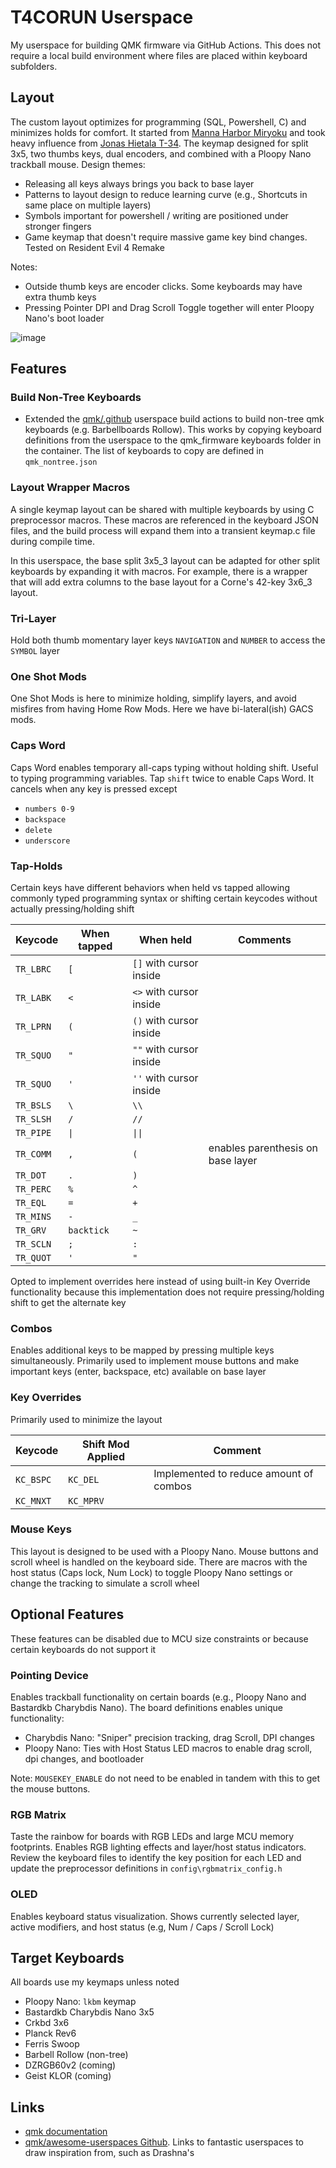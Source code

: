 # T4CORUN Userspace

My userspace for building QMK firmware via GitHub Actions. This does not require a local build environment where files are placed within keyboard subfolders.

## Layout

The custom layout optimizes for programming (SQL, Powershell, C) and minimizes holds for comfort. It started from [Manna Harbor Miryoku](https://github.com/manna-harbour/miryoku) and took heavy influence from [Jonas Hietala T-34](https://www.jonashietala.se/series/t-34/). The keymap designed for split 3x5, two thumbs keys, dual encoders, and combined with a Ploopy Nano trackball mouse. Design themes:

- Releasing all keys always brings you back to base layer
- Patterns to layout design to reduce learning curve (e.g., Shortcuts in same place on multiple layers)
- Symbols important for powershell / writing are positioned under stronger fingers
- Game keymap that doesn't require massive game key bind changes. Tested on Resident Evil 4 Remake

Notes:

- Outside thumb keys are encoder clicks. Some keyboards may have extra thumb keys
- Pressing Pointer DPI and Drag Scroll Toggle together will enter Ploopy Nano's boot loader

![image](my_keymap.png)

## Features

### Build Non-Tree Keyboards

- Extended the [qmk/.github](https://github.com/qmk/.github) userspace build actions to build non-tree qmk keyboards (e.g. Barbellboards Rollow). This works by copying keyboard definitions from the userspace to the qmk_firmware keyboards folder in the container. The list of keyboards to copy are defined in `qmk_nontree.json`

### Layout Wrapper Macros

A single keymap layout can be shared with multiple keyboards by using C preprocessor macros. These macros are referenced in the keyboard JSON files, and the build process will expand them into a transient keymap.c file during compile time.

In this userspace, the base split 3x5_3 layout can be adapted for other split keyboards by expanding it with macros. For example, there is a wrapper that will add extra columns to the base layout for a Corne's 42-key 3x6_3 layout.

### Tri-Layer

Hold both thumb momentary layer keys `NAVIGATION` and `NUMBER` to access the `SYMBOL` layer

### One Shot Mods

One Shot Mods is here to minimize holding, simplify layers, and avoid misfires from having Home Row Mods. Here we have bi-lateral(ish) GACS mods.

### Caps Word

Caps Word enables temporary all-caps typing without holding shift. Useful to typing programming variables. Tap `shift`  twice to enable Caps Word. It cancels when any key is pressed except

- `numbers 0-9`
- `backspace`
- `delete`
- `underscore`

### Tap-Holds

Certain keys have different behaviors when held vs tapped allowing commonly typed programming syntax or shifting certain keycodes without actually pressing/holding shift

| Keycode   | When tapped | When held               | Comments                          |
| --------- | ----------- | ----------------------- | --------------------------------- |
| `TR_LBRC` | `[`         | `[]` with cursor inside |                                   |
| `TR_LABK` | `<`         | `<>` with cursor inside |                                   |
| `TR_LPRN` | `(`         | `()` with cursor inside |                                   |
| `TR_SQUO` | `"`         | `""` with cursor inside |                                   |
| `TR_SQUO` | `'`         | `''` with cursor inside |                                   |
| `TR_BSLS` | `\`         | `\\`                    |                                   |
| `TR_SLSH` | `/`         | `//`                    |                                   |
| `TR_PIPE` | `\|`        | `\|\|`                  |                                   |
| `TR_COMM` | `,`         | `(`                     | enables parenthesis on base layer |
| `TR_DOT`  | `.`         | `)`                     |                                   |
| `TR_PERC` | `%`         | `^`                     |                                   |
| `TR_EQL`  | `=`         | `+`                     |                                   |
| `TR_MINS` | `-`         | `_`                     |                                   |
| `TR_GRV`  | `backtick`  | `~`                     |                                   |
| `TR_SCLN` | `;`         | `:`                     |                                   |
| `TR_QUOT` | `'`         | `"`                     |                                   |

Opted to implement overrides here instead of using built-in Key Override functionality because this implementation does not require pressing/holding shift to get the alternate key

### Combos

Enables additional keys to be mapped by pressing multiple keys simultaneously. Primarily used to implement mouse buttons and make important keys (enter, backspace, etc) available on base layer

### Key Overrides

Primarily used to minimize the layout

| Keycode   | Shift Mod Applied | Comment                                |
| --------- | ----------------- | -------------------------------------- |
| `KC_BSPC` | `KC_DEL`          | Implemented to reduce amount of combos |
| `KC_MNXT` | `KC_MPRV`         |                                        |

### Mouse Keys

This layout is designed to be used with a Ploopy Nano. Mouse buttons and scroll wheel is handled on the keyboard side. There are macros with the host status (Caps lock, Num Lock) to toggle Ploopy Nano settings or change the tracking to simulate a scroll wheel

## Optional Features

These features can be disabled due to MCU size constraints or because certain keyboards do not support it

### Pointing Device

Enables trackball functionality on certain boards (e.g., Ploopy Nano and Bastardkb Charybdis Nano). The board definitions enables unique functionality:

- Charybdis Nano: "Sniper" precision tracking, drag Scroll, DPI changes
- Ploopy Nano: Ties with Host Status LED macros to enable drag scroll, dpi changes, and bootloader

Note: `MOUSEKEY_ENABLE` do not need to be enabled in tandem with this to get the mouse buttons.

### RGB Matrix

Taste the rainbow for boards with RGB LEDs and large MCU memory footprints. Enables RGB lighting effects and layer/host status indicators. Review the keyboard files to identify the key position for each LED and update the preprocessor definitions in `config\rgbmatrix_config.h`

### OLED

Enables keyboard status visualization. Shows currently selected layer, active modifiers, and host status (e.g, Num / Caps / Scroll Lock)

## Target Keyboards

All boards use my keymaps unless noted

- Ploopy Nano: `lkbm` keymap
- Bastardkb Charybdis Nano 3x5
- Crkbd 3x6
- Planck Rev6
- Ferris Swoop
- Barbell Rollow (non-tree)
- DZRGB60v2 (coming)
- Geist KLOR (coming)

## Links

- [qmk documentation](https://docs.qmk.fm/#/)
- [qmk/awesome-userspaces Github](https://github.com/qmk/awesome-userspaces?tab=readme-ov-file). Links to fantastic userspaces to draw inspiration from, such as Drashna's
